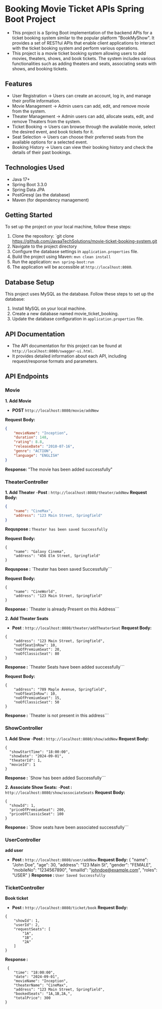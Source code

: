 # Booking Movie Ticket APIs Spring Boot Project

- This project is a Spring Boot implementation of the backend APIs for a ticket booking system similar to the popular platform "BookMyShow". It provides a set of RESTful APIs that enable client applications to interact with the ticket booking system and perform various operations.
- This project is a movie ticket booking system allowing users to add movies, theaters, shows, and book tickets. The system includes various functionalities such as adding theaters and seats, associating seats with shows, and booking tickets.

## Features
* User Registration -> Users can create an account, log in, and manage their profile information.
* Movie Management -> Admin users can add, edit, and remove movie from the system.
* Theater Management -> Admin users can add, allocate seats, edit, and remove Theaters from the system.
* Ticket Booking -> Users can browse through the available movie, select the desired event, and book tickets for it.
* Seat Selection -> Users can choose their preferred seats from the available options for a selected event.
* Booking History -> Users can view their booking history and check the details of their past bookings.

## Technologies Used
* Java 17+
* Spring Boot 3.3.0 
* Spring Data JPA
* PostGresql (as the database)
* Maven (for dependency management)

## Getting Started
To set up the project on your local machine, follow these steps:

1. Clone the repository: `git clone https://github.com/JavaaTechSolutions/movie-ticket-booking-system.git
2. Navigate to the project directory
3. Configure the database settings in `application.properties` file.
4. Build the project using Maven: `mvn clean install`
5. Run the application: `mvn spring-boot:run`
6. The application will be accessible at `http://localhost:8080`.

## Database Setup
This project uses MySQL as the database. Follow these steps to set up the database:
1. Install MySQL on your local machine.
2. Create a new database named movie_ticket_booking.
3. Update the database configuration in `application.properties` file.

## API Documentation
- The API documentation for this project can be found at `http://localhost:8080/swagger-ui.html`. 
- It provides detailed information about each API, including request/response formats and parameters.

## API Endpoints

### Movie

**1. Add Movie**
- **POST** `http://localhost:8080/movie/addNew`

**Request Body:**
```json
{
    "movieName": "Inception",
    "duration": 148,
    "rating": 8.8,
    "releaseDate": "2010-07-16",
    "genre": "ACTION",
    "language": "ENGLISH"
}
```
**Response:**
"The movie has been added successfully"

### TheaterController
**1. Add Theater**
-**Post** : `http://localhost:8080/theater/addNew`
**Request Body:**
```json
{
    "name": "CineMax",
    "address": "123 Main Street, Springfield"
}
```
**Requspose :**
`Theater has been saved Successfully`

**Request Body:**
```
{
    "name": "Galaxy Cinema",
    "address": "456 Elm Street, Springfield"
}
```
**Requspose :**
`Theater has been saved Successfully```

**Request Body:**
```
{
    "name": "CineWorld",
    "address": "123 Main Street, Springfield"
}
```
**Response :** 
`Theater is already Present on this Address```

**2. Add Theater Seats**
- **Post** : `http://localhost:8080/theater/addTheaterSeat`
**Request Body:**
```  
{
    "address": "123 Main Street, Springfield",
    "noOfSeatInRow": 10,
    "noOfPremiumSeat": 20,
    "noOfClassicSeat": 80
} 
```
**Response :**
 `Theater Seats have been added successfully```

**Request Body:**
```  
{
    "address": "789 Maple Avenue, Springfield",
    "noOfSeatInRow": 10,
    "noOfPremiumSeat": 15,
    "noOfClassicSeat": 50
}
```
**Response :**
`Theater is not present in this address```

### ShowController
**1. Add Show**
-**Post :** `http://localhost:8080/show/addNew`
**Request Body:**
```
{
  "showStartTime": "18:00:00",
  "showDate": "2024-09-01",
  "theaterId": 1,
  "movieId": 1
}
```
**Response :**
 `Show has been added Successfully```

**2. Associate Show Seats:**
-**Post :** `http://localhost:8080/show/associateSeats`
**Request Body:**
```
{
  "showId": 1,
  "priceOfPremiumSeat": 200,
  "priceOfClassicSeat": 100
}
```
**Response :**
`Show seats have been associated successfully```

### UserController
**add user**
- **Post :** `http://localhost:8080/user/addNew`
**Request Body:** 
{
    "name": "John Doe",
    "age": 30,
    "address": "123 Main St",
    "gender": "FEMALE",
    "mobileNo": "1234567890",
    "emailId": "johndoe@example.com",
    "roles": "USER"
}
**Response :**
`User Saved Successfully`

### TicketController
**Book ticket**
- **Post :** `http://localhost:8080/ticket/book`
**Request Body:**
```
{
    "showId": 1,
    "userId": 2,
    "requestSeats": [
        "1A",
        "1B",
        "2A"
    ]
}
```
**Response :**
```
 {
    "time": "18:00:00",
    "date": "2024-09-01",
    "movieName": "Inception",
    "theaterName": "CineMax",
    "address": "123 Main Street, Springfield",
    "bookedSeats": "1A,1B,2A,",
    "totalPrice": 300
}
```


